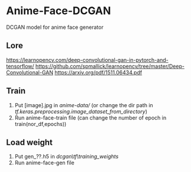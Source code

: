 # Anime-Face-DCGAN
DCGAN model for anime face generator

## Lore
https://learnopencv.com/deep-convolutional-gan-in-pytorch-and-tensorflow/
https://github.com/spmallick/learnopencv/tree/master/Deep-Convolutional-GAN
https://arxiv.org/pdf/1511.06434.pdf

## Train
1. Put [image].jpg in *anime-data/* (or change the dir path in *tf.keras.preprocessing.image_dataset_from_directory*)
2. Run anime-face-train file (can change the number of epoch in train(nor_df,epochs))

## Load weight
1. Put gen_??.h5 in *dcgan\tf\training_weights*
2. Run anime-face-gen file
